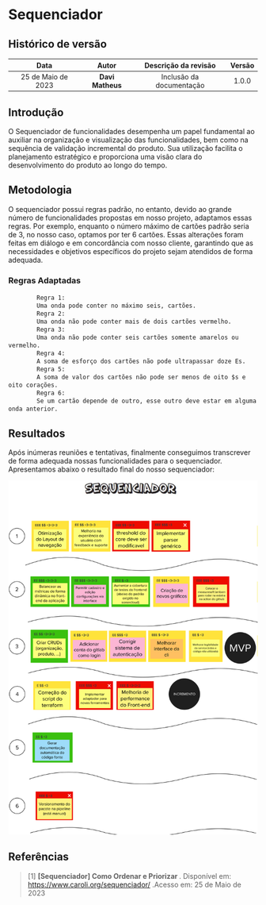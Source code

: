 # Sequenciador



## Histórico de versão

|        Data        |       Autor       |                  Descrição da revisão                  | Versão |
| :----------------: | :---------------: | :----------------------------------------------------: | :----: |
| 25 de Maio de 2023  | **Davi Matheus**  |                Inclusão da documentação                | 1.0.0  |


## Introdução 

O Sequenciador de funcionalidades desempenha um papel fundamental ao auxiliar na organização e visualização das funcionalidades, bem como na sequência de validação incremental do produto. Sua utilização facilita o planejamento estratégico e proporciona uma visão clara do desenvolvimento do produto ao longo do tempo.

## Metodologia 

O sequenciador possui regras padrão, no entanto, devido ao grande número de funcionalidades propostas em nosso projeto, adaptamos essas regras. Por exemplo, enquanto o número máximo de cartões padrão seria de 3, no nosso caso, optamos por ter 6 cartões. Essas alterações foram feitas em diálogo e em concordância com nosso cliente, garantindo que as necessidades e objetivos específicos do projeto sejam atendidos de forma adequada.


### Regras Adaptadas

            Regra 1:
            Uma onda pode conter no máximo seis, cartões.
            Regra 2:
            Uma onda não pode conter mais de dois cartões vermelho.
            Regra 3:
            Uma onda não pode conter seis cartões somente amarelos ou vermelho.
            Regra 4:
            A soma de esforço dos cartões não pode ultrapassar doze Es.
            Regra 5:
            A soma de valor dos cartões não pode ser menos de oito $s e oito corações.
            Regra 6:
            Se um cartão depende de outro, esse outro deve estar em alguma onda anterior.


## Resultados 

Após inúmeras reuniões e tentativas, finalmente conseguimos transcrever de forma adequada nossas funcionalidades para o sequenciador. Apresentamos abaixo o resultado final do nosso sequenciador:

![Sequenciador](../assets/lean_inception/sequenciador.png)

## Referências

> [1] <b> [Sequenciador] Como Ordenar e Priorizar </b>. Disponível em: https://www.caroli.org/sequenciador/ .Acesso em: 25 de Maio de 2023








